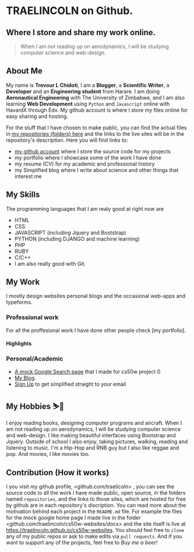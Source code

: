 # TRAELINCOLN on Github. 
## Where I store and share my work online.

<blockquote> When I am not reading up on aerodynamics, I will be studying computer science and web-design. </blockquote>

## About Me
My name is **Trevour L Chidoti**, I am a **Blogger**, a **Scientific Writer**, a **Developer** and an **Engineering student** from Harare.
I am doing **Aeronautical Engineering** with The University of Zimbabwe, and I am also learning **Web Development** using `Python` and `Javascript` online with HavardX through Edx. My github account is where I store my files online for easy sharing and hosting.

For the stuff that I have chosen to make public, you can find the actual files in [my repositories (folders) here][2] and the links to the live sites will be in the repository's description. 
Here you will find links to: 
 * [my github account][2] where I store the source code for my projects
 * my portfolio where I showcase some of the work I have done
 * my resume (CV) for my academic and professional history
 * my Simplified blog where I write about science and other things that interest me

## My Skills
The programming languages that I am realy good at right now are
  - HTML 
  - CSS
  - JAVASCRIPT (including Jquery and Bootstrap)
  - PYTHON (including DJANGO and machine learning)
  - PHP
  - RUBY
  - C/C++
  - I am also really good with Git.

## My Work
I mostly design websites personal blogs and the occasional web-apps and typeforms.

### Professional work
For all the proffesional work I have done other people check [my portfolio].
#### Highlights

### Personal/Academic
- [A mock Google Search page](https://traelincoln.github.io/cs50w-websites/) that I made for cs50w project 0
- [My Blog](https://traelincoln.github.io/traelincoln).
- [Sign Up](traelincoln/signup.html) to get simplified straight to your email

## My Hobbies ⛷️🎿
I enjoy reading books, designing computer programs and aircraft. 
When I am not reading up on aerodynamics, I will be studying computer science and web-design. 
I like making beautiful interfaces using Bootstrap and Jquery.
Outside of school I also enjoy, taking pictures, walking, reading and listening to music. I'm a Hip-Hop and RNB guy but I also like reggae and pop. And movies, I like movies too.

## Contribution (How it works)
I you visit my github profile, <github.com/traelicoln> , you can see the source code to all the work I have made public, open source, in the folders named `repositories`, and the links to those sites, which are hosted for free by github are in each repository's discription. You can read more about the motivation behind each project in the `README.md` file.
For example the files for the mock google home page I made live in the folder <github.com/traelincoln/cs50w-websites/docs> and the site itself is live at <https://traelincoln.github.io/cs50w-websites>. 
You should feel free to `clone` any of my public repos or ask to make edits via `pull requests`. And if you want to support any of the projects, feel free to *Buy me a beer!* 

[1]: https://traelincoln.github.io/traelincoln
[2]: github.com/traelincoln
